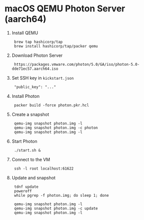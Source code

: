 # macOS QEMU Photon Server (aarch64)

1. Install QEMU

		brew tap hashicorp/tap
		brew install hashicorp/tap/packer qemu

1. Download Photon Server

		https://packages.vmware.com/photon/5.0/GA/iso/photon-5.0-dde71ec57.aarch64.iso

1. Set SSH key in `kickstart.json`

		"public_key": "..."

1. Install Photon

		packer build -force photon.pkr.hcl

1. Create a snapshot

		qemu-img snapshot photon.img -l
		qemu-img snapshot photon.img -c photon
		qemu-img snapshot photon.img -l

1. Start Photon

		./start.sh &

1. Connect to the VM

		ssh -l root localhost:61622

1. Update and snapshot

		tdnf update
		poweroff
		while pgrep -f photon.img; do sleep 1; done

		qemu-img snapshot photon.img -l
		qemu-img snapshot photon.img -c update
		qemu-img snapshot photon.img -l
